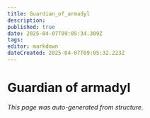 ```yaml
---
title: Guardian_of_armadyl
description: 
published: true
date: 2025-04-07T09:05:34.309Z
tags: 
editor: markdown
dateCreated: 2025-04-07T09:05:32.223Z
---
```


# Guardian of armadyl

*This page was auto-generated from structure.*